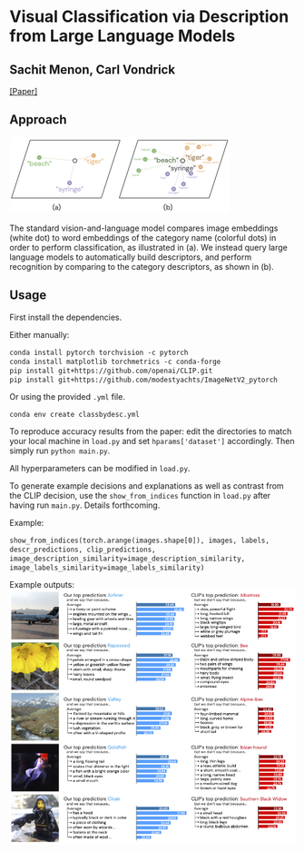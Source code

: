# Visual Classification via Description from Large Language Models
## Sachit Menon, Carl Vondrick

[[Paper]](link)

## Approach


![[latent-points]](./figs/latent-points.png)

The standard vision-and-language model compares image embeddings (white dot) to word embeddings of the category name (colorful dots) in order to perform classification, as illustrated in (a). We instead query large language models to automatically build descriptors, and perform recognition by comparing to the category descriptors, as shown in (b).

## Usage

First install the dependencies.

Either manually:
```
conda install pytorch torchvision -c pytorch
conda install matplotlib torchmetrics -c conda-forge
pip install git+https://github.com/openai/CLIP.git
pip install git+https://github.com/modestyachts/ImageNetV2_pytorch
```

Or using the provided `.yml` file.
```
conda env create classbydesc.yml
```

To reproduce accuracy results from the paper: edit the directories to match your local machine in `load.py` and set `hparams['dataset']` accordingly. Then simply run `python main.py`.

All hyperparameters can be modified in `load.py`.

To generate example decisions and explanations as well as contrast from the CLIP decision, use the `show_from_indices` function in `load.py` after having run `main.py`. Details forthcoming.

Example:
```
show_from_indices(torch.arange(images.shape[0]), images, labels, descr_predictions, clip_predictions, image_description_similarity=image_description_similarity, image_labels_similarity=image_labels_similarity)
```

Example outputs:
![[figs]](./figs/explanations.png)